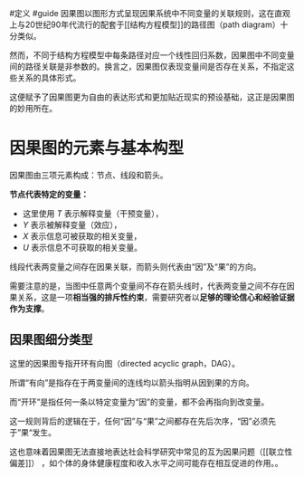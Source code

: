 #定义 #guide 
因果图以图形方式呈现因果系统中不同变量的关联规则，这在直观上与20世纪90年代流行的配套于[[结构方程模型]]的路径图（path diagram）十分类似。

然而，不同于结构方程模型中每条路径对应一个线性回归系数，因果图中不同变量间的路径关联是非参数的。换言之，因果图仅表现变量间是否存在关系，不指定这些关系的具体形式。

这便赋予了因果图更为自由的表达形式和更加贴近现实的预设基础，这正是因果图的妙用所在。

# 因果图的元素与基本构型

因果图由三项元素构成：节点、线段和箭头。

**节点代表特定的变量：**
- 这里使用 $T$ 表示解释变量（干预变量），
- $Y$ 表示被解释变量（效应），
- $X$ 表示信息可被获取的相关变量，
- $U$ 表示信息不可获取的相关变量。

线段代表两变量之间存在因果关联，而箭头则代表由“因”及“果”的方向。

需要注意的是，当图中任意两个变量间不存在箭头线时，代表两变量之间不存在因果关系，这是一项**相当强的排斥性约束**，需要研究者以**足够的理论信心和经验证据作为支撑**。

## 因果图细分类型

这里的因果图专指开环有向图（directed acyclic graph，DAG）。

所谓“有向”是指存在于两变量间的连线均以箭头指明从因到果的方向。

而“开环”是指任何一条以特定变量为“因”的变量，都不会再指向到改变量。

这一规则背后的逻辑在于，任何“因”与“果”之间都存在先后次序，“因”必须先于”果“发生。

这也意味着因果图无法直接地表达社会科学研究中常见的互为因果问题（[[联立性偏差]]） ，如个体的身体健康程度和收入水平之间可能存在相互促进的作用。。


